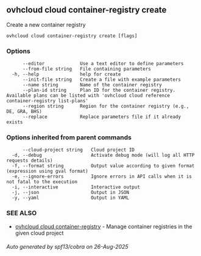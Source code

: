 ## ovhcloud cloud container-registry create

Create a new container registry

```
ovhcloud cloud container-registry create [flags]
```

### Options

```
      --editor             Use a text editor to define parameters
      --from-file string   File containing parameters
  -h, --help               help for create
      --init-file string   Create a file with example parameters
      --name string        Name of the container registry
      --plan-id string     Plan ID for the container registry. Available plans can be listed with 'ovhcloud cloud reference container-registry list-plans'
      --region string      Region for the container registry (e.g., DE, GRA, BHS)
      --replace            Replace parameters file if it already exists
```

### Options inherited from parent commands

```
      --cloud-project string   Cloud project ID
  -d, --debug                  Activate debug mode (will log all HTTP requests details)
  -f, --format string          Output value according to given format (expression using gval format)
  -e, --ignore-errors          Ignore errors in API calls when it is not fatal to the execution
  -i, --interactive            Interactive output
  -j, --json                   Output in JSON
  -y, --yaml                   Output in YAML
```

### SEE ALSO

* [ovhcloud cloud container-registry](ovhcloud_cloud_container-registry.md)	 - Manage container registries in the given cloud project

###### Auto generated by spf13/cobra on 26-Aug-2025
